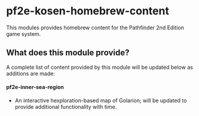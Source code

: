 # pf2e-kosen-homebrew-content

This modules provides homebrew content for the Pathfinder 2nd Edition game system.

## What does this module provide?

A complete list of content provided by this module will be updated below as additions are made:

#### pf2e-inner-sea-region
- An interactive hexploration-based map of Golarion; will be updated to provide additional functionality with time.

